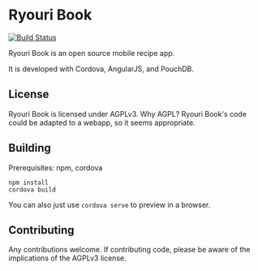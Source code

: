 Ryouri Book
===========
[![Build Status](https://travis-ci.org/kahowell/ryouri_book.svg?branch=master)](https://travis-ci.org/kahowell/ryouri_book)

Ryouri Book is an open source mobile recipe app.

It is developed with Cordova, AngularJS, and PouchDB.

License
-------
Ryouri Book is licensed under AGPLv3. Why AGPL? Ryouri Book's code could be
adapted to a webapp, so it seems appropriate.

Building
--------
Prerequisites: npm, cordova

    npm install
    cordova build

You can also just use `cordova serve` to preview in a browser.

Contributing
------------
Any contributions welcome. If contributing code, please be aware of the
implications of the AGPLv3 license.
